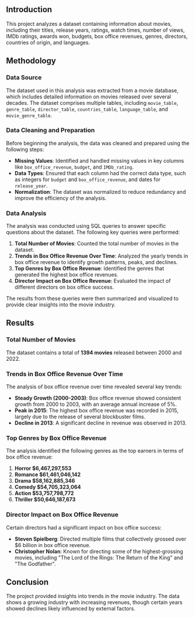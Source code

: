 ## Introduction

This project analyzes a dataset containing information about movies, including their titles, release years, ratings, watch times, number of views, IMDb ratings, awards won, budgets, box office revenues, genres, directors, countries of origin, and languages.

## Methodology

### Data Source

The dataset used in this analysis was extracted from a movie database, which includes detailed information on movies released over several decades. The dataset comprises multiple tables, including `movie_table`, `genre_table`, `director_table`, `countries_table`, `language_table`, and `movie_genre_table`.

### Data Cleaning and Preparation

Before beginning the analysis, the data was cleaned and prepared using the following steps:

- **Missing Values**: Identified and handled missing values in key columns like `box_office_revenue`, `budget`, and `IMDb_rating`.
- **Data Types**: Ensured that each column had the correct data type, such as integers for `budget` and `box_office_revenue`, and dates for `release_year`.
- **Normalization**: The dataset was normalized to reduce redundancy and improve the efficiency of the analysis.

### Data Analysis

The analysis was conducted using SQL queries to answer specific questions about the dataset. The following key queries were performed:

1. **Total Number of Movies**: Counted the total number of movies in the dataset.
2. **Trends in Box Office Revenue Over Time**: Analyzed the yearly trends in box office revenue to identify growth patterns, peaks, and declines.
3. **Top Genres by Box Office Revenue**: Identified the genres that generated the highest box office revenues.
4. **Director Impact on Box Office Revenue**: Evaluated the impact of different directors on box office success.

The results from these queries were then summarized and visualized to provide clear insights into the movie industry.

## Results

### Total Number of Movies

The dataset contains a total of **1394 movies** released between 2000 and 2022.

### Trends in Box Office Revenue Over Time

The analysis of box office revenue over time revealed several key trends:

- **Steady Growth (2000-2003)**: Box office revenue showed consistent growth from 2000 to 2003, with an average annual increase of 5%.
- **Peak in 2015**: The highest box office revenue was recorded in 2015, largely due to the release of several blockbuster films.
- **Decline in 2013**: A significant decline in revenue was observed in 2013.

### Top Genres by Box Office Revenue

The analysis identified the following genres as the top earners in terms of box office revenue:

1. **Horror $6,467,297,553**
2. **Romance $61,461,046,142**
3. **Drama $58,162,885,346**
4. **Comedy $54,705,323,064**
5. **Action $53,757,798,772**
6. **Thriller $50,646,187,673**

### Director Impact on Box Office Revenue

Certain directors had a significant impact on box office success:

- **Steven Spielberg**: Directed multiple films that collectively grossed over $6 billion in box office revenue.
- **Christopher Nolan**: Known for directing some of the highest-grossing movies, including "The Lord of the Rings: The Return of the King" and "The Godfather".

## Conclusion

The project provided insights into trends in the movie industry. The data shows a growing industry with increasing revenues, though certain years showed declines likely influenced by external factors.
